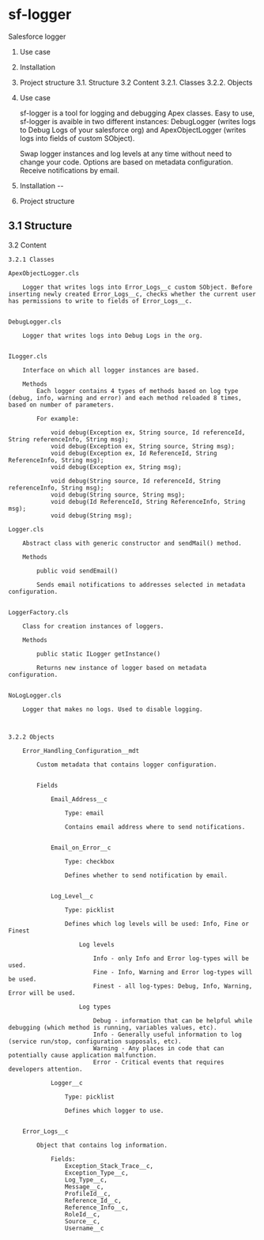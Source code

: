# sf-logger
Salesforce logger

1. Use case

2. Installation

3. Project structure
	3.1. Structure
	3.2 Content
		3.2.1. Classes
		3.2.2. Objects	



1. Use case

	sf-logger is a tool for logging and debugging Apex classes. 
	Easy to use, sf-logger is avaible in two different instances: DebugLogger (writes logs to Debug Logs of your salesforce org) and ApexObjectLogger (writes logs into fields of custom SObject). 

	Swap logger instances and log levels at any time without need to change your code. Options are based on metadata configuration.
	Receive notifications by email.



2. Installation
--


3. Project structure

3.1 Structure
--



3.2 Content

	3.2.1 Classes

	ApexObjectLogger.cls

		Logger that writes logs into Error_Logs__c custom SObject. Before inserting newly created Error_Logs__c, checks whether the current user has permissions to write to fields of Error_Logs__c.


	DebugLogger.cls

		Logger that writes logs into Debug Logs in the org. 


	ILogger.cls

		Interface on which all logger instances are based.

		Methods 
			Each logger contains 4 types of methods based on log type (debug, info, warning and error) and each method reloaded 8 times, based on number of parameters. 

			For example:

			    void debug(Exception ex, String source, Id referenceId, String referenceInfo, String msg);
			    void debug(Exception ex, String source, String msg);
			    void debug(Exception ex, Id ReferenceId, String ReferenceInfo, String msg);
			    void debug(Exception ex, String msg);
			    
			    void debug(String source, Id referenceId, String referenceInfo, String msg);
			    void debug(String source, String msg);
			    void debug(Id ReferenceId, String ReferenceInfo, String msg);
			    void debug(String msg);

	Logger.cls

		Abstract class with generic constructor and sendMail() method.

		Methods

			public void sendEmail()

			Sends email notifications to addresses selected in metadata configuration.

	
	LoggerFactory.cls

		Class for creation instances of loggers.

		Methods

			public static ILogger getInstance()

			Returns new instance of logger based on metadata configuration. 


	NoLogLogger.cls

		Logger that makes no logs. Used to disable logging.



	3.2.2 Objects

		Error_Handling_Configuration__mdt

			Custom metadata that contains logger configuration. 

			
			Fields

				Email_Address__c

					Type: email

					Contains email address where to send notifications.


				Email_on_Error__c

					Type: checkbox

					Defines whether to send notification by email.


				Log_Level__c

					Type: picklist

					Defines which log levels will be used: Info, Fine or Finest

						Log levels

							Info - only Info and Error log-types will be used.
							Fine - Info, Warning and Error log-types will be used.
							Finest - all log-types: Debug, Info, Warning, Error will be used.

						Log types

							Debug - information that can be helpful while debugging (which method is running, variables values, etc).
							Info - Generally useful information to log (service run/stop, configuration supposals, etc).
							Warning - Any places in code that can potentially cause application malfunction.
							Error - Critical events that requires developers attention.

				Logger__c

					Type: picklist

					Defines which logger to use.


		Error_Logs__c

			Object that contains log information.

				Fields:
					Exception_Stack_Trace__c,
					Exception_Type__c,
					Log_Type__c,
					Message__c,
					ProfileId__c,
				 	Reference_Id__c,
			 	 	Reference_Info__c,
			 	 	RoleId__c,
			 	 	Source__c,
			 	 	Username__c











